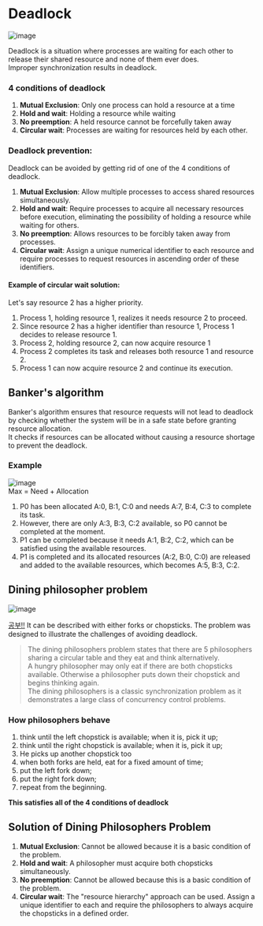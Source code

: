 # Deadlock
![image](https://github.com/vacu9708/Fundamental-knowledge/assets/67142421/950cfd23-dbcc-4fab-8e62-8092ffcb0cae)

Deadlock is a situation where processes are waiting for each other to release their shared resource and none of them ever does.<br>
Improper synchronization results in deadlock.

### 4 conditions of deadlock
1. **Mutual Exclusion**: Only one process can hold a resource at a time
2. **Hold and wait**: Holding a resource while waiting
3. **No preemption**: A held resource cannot be forcefully taken away
4. **Circular wait**: Processes are waiting for resources held by each other.

### Deadlock prevention:
Deadlock can be avoided by getting rid of one of the 4 conditions of deadlock.<br>
1. **Mutual Exclusion**: Allow multiple processes to access shared resources simultaneously.
2. **Hold and wait**: Require processes to acquire all necessary resources before execution, eliminating the possibility of holding a resource while waiting for others.
3. **No preemption**: Allows resources to be forcibly taken away from processes.
4. **Circular wait**: Assign a unique numerical identifier to each resource and require processes to request resources in ascending order of these identifiers.
#### Example of circular wait solution:
Let's say resource 2 has a higher priority.
1. Process 1, holding resource 1, realizes it needs resource 2 to proceed.
2. Since resource 2 has a higher identifier than resource 1, Process 1 decides to release resource 1.
3. Process 2, holding resource 2, can now acquire resource 1
4. Process 2 completes its task and releases both resource 1 and resource 2.
5. Process 1 can now acquire resource 2 and continue its execution.

## Banker's algorithm 
Banker's algorithm ensures that resource requests will not lead to deadlock by checking whether the system will be in a safe state before granting resource allocation.<br>
It checks if resources can be allocated without causing a resource shortage to prevent the deadlock.

### Example
![image](https://user-images.githubusercontent.com/67142421/176335355-321373a4-e7db-429f-9728-f2e3bdd1c302.png)<br>
Max = Need + Allocation<br>
1. P0 has been allocated A:0, B:1, C:0 and needs A:7, B:4, C:3 to complete its task.
2. However, there are only A:3, B:3, C:2 available, so P0 cannot be completed at the moment.
3. P1 can be completed because it needs A:1, B:2, C:2, which can be satisfied using the available resources.
4. P1 is completed and its allocated resources (A:2, B:0, C:0) are released and added to the available resources, which becomes A:5, B:3, C:2.
## Dining philosopher problem
![image](https://user-images.githubusercontent.com/67142421/176333583-a1ffafd2-a73b-4a73-bbe4-706c0e076d25.png)

[공부!!](https://m.blog.naver.com/hirit808/221788147057)
It can be described with either forks or chopsticks.
The problem was designed to illustrate the challenges of avoiding deadlock.<br>

>The dining philosophers problem states that there are 5 philosophers sharing a circular table and they eat and think alternatively.<br>
>A hungry philosopher may only eat if there are both chopsticks available. Otherwise a philosopher puts down their chopstick and begins thinking again.<br>
>The dining philosophers is a classic synchronization problem as it demonstrates a large class of concurrency control problems.<br>

### How philosophers behave
1. think until the left chopstick is available; when it is, pick it up;
2. think until the right chopstick is available; when it is, pick it up;
3. He picks up another chopstick too
4. when both forks are held, eat for a fixed amount of time;
5. put the left fork down;
6. put the right fork down;
7. repeat from the beginning.

**This satisfies all of the 4 conditions of deadlock**

## Solution of Dining Philosophers Problem
1. **Mutual Exclusion**: Cannot be allowed because it is a basic condition of the problem.
2. **Hold and wait**: A philosopher must acquire both chopsticks simultaneously. 
3. **No preemption**: Cannot be allowed because this is a basic condition of the problem.
4. **Circular wait**: The "resource hierarchy" approach can be used. Assign a unique identifier to each and require the philosophers to always acquire the chopsticks in a defined order.
